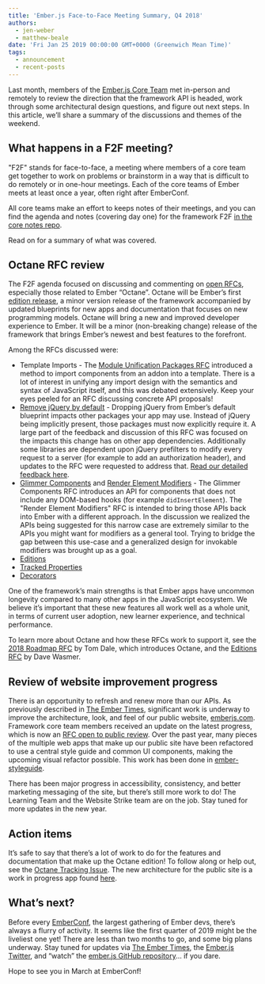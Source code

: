 ```yaml
---
title: 'Ember.js Face-to-Face Meeting Summary, Q4 2018'
authors:
  - jen-weber
  - matthew-beale
date: 'Fri Jan 25 2019 00:00:00 GMT+0000 (Greenwich Mean Time)'
tags:
  - announcement
  - recent-posts
---
```



Last month, members of the [Ember.js Core Team](https://emberjs.com/team/) met in-person and remotely to review the direction that the framework API is headed, work through some architectural design questions, and figure out next steps. In this article, we’ll share a summary of the discussions and themes of the weekend.

## What happens in a F2F meeting?

"F2F" stands for face-to-face, a meeting where members of a core team get together to work on problems or brainstorm in a way that is difficult to do remotely or in one-hour meetings. Each of the core teams of Ember meets at least once a year, often right after EmberConf.

All core teams make an effort to keeps notes of their meetings, and you can find the agenda and notes (covering day one) for the framework F2F [in the core notes repo](https://github.com/emberjs/core-notes/blob/master/ember.js/2018-12/F2F-Ember-Core-Team-20181215.md).

Read on for a summary of what was covered.

## Octane RFC review

The F2F agenda focused on discussing and commenting on [open RFCs](https://github.com/emberjs/rfcs/pulls), especially those related to Ember “Octane”. Octane will be Ember’s first [edition release](https://github.com/emberjs/rfcs/pull/371), a minor version release of the framework accompanied by updated blueprints for new apps and documentation that focuses on new programming models. Octane will bring a new and improved developer experience to Ember. It will be a minor (non-breaking change) release of the framework that brings Ember’s newest and best features to the forefront.

Among the RFCs discussed were:

- Template Imports - The [Module Unification Packages RFC](https://github.com/emberjs/rfcs/pull/367) introduced a method to import components from an addon into a template. There is a lot of interest in unifying any import design with the semantics and syntax of JavaScript itself, and this was debated extensively. Keep your eyes peeled for an RFC discussing concrete API proposals!
- [Remove jQuery by default](https://github.com/emberjs/rfcs/pull/386) - Dropping jQuery from Ember’s default blueprint impacts other packages your app may use. Instead of jQuery being implicitly present, those packages must now explicitly require it. A large part of the feedback and discussion of this RFC was focused on the impacts this change has on other app dependencies. Additionally some libraries are dependent upon jQuery prefilters to modify every request to a server (for example to add an authorization header), and updates to the RFC were requested to address that. [Read our detailed feedback here](https://github.com/emberjs/rfcs/pull/386#issuecomment-449666712).
- [Glimmer Components](https://github.com/emberjs/rfcs/pull/416) and [Render Element Modifiers](https://github.com/emberjs/rfcs/pull/415) - The Glimmer Components RFC introduces an API for components that does not include any DOM-based hooks (for example `didInsertElement`). The "Render Element Modifiers" RFC is intended to bring those APIs back into Ember with a different approach. In the discussion we realized the APIs being suggested for this narrow case are extremely similar to the APIs you might want for modifiers as a general tool. Trying to bridge the gap between this use-case and a generalized design for invokable modifiers was brought up as a goal.
- [Editions](https://github.com/emberjs/rfcs/pull/371)
- [Tracked Properties](https://github.com/emberjs/rfcs/pull/410)
- [Decorators](https://github.com/emberjs/rfcs/pull/408)

One of the framework’s main strengths is that Ember apps have uncommon longevity compared to many other apps in the JavaScript ecosystem. We believe it’s important that these new features all work well as a whole unit, in terms of current user adoption, new learner experience, and technical performance. 

To learn more about Octane and how these RFCs work to support it, see the [2018 Roadmap RFC](https://github.com/emberjs/rfcs/pull/364) by Tom Dale, which introduces Octane, and the [Editions RFC](https://github.com/emberjs/rfcs/pull/371) by Dave Wasmer.

## Review of website improvement progress
There is an opportunity to refresh and renew more than our APIs. As previously described in [The Ember Times](https://the-emberjs-times.ongoodbits.com/), significant work is underway to improve the architecture, look, and feel of our public website, [emberjs.com](https://emberjs.com). Framework core team members received an update on the latest progress, which is now an [RFC open to public review](https://github.com/emberjs/rfcs/pull/425). Over the past year, many pieces of the multiple web apps that make up our public site have been refactored to use a central style guide and common UI components, making the upcoming visual refactor possible. This work has been done in [ember-styleguide](https://github.com/ember-learn/ember-styleguide). 

There has been major progress in accessibility, consistency, and better marketing messaging of the site, but there’s still more work to do! The Learning Team and the Website Strike team are on the job. Stay tuned for more updates in the new year.

## Action items
It’s safe to say that there’s a lot of work to do for the features and documentation that make up the Octane edition! To follow along or help out, see the [Octane Tracking Issue](https://github.com/emberjs/ember.js/issues/17234). The new architecture for the public site is a work in progress app found [here](https://github.com/ember-learn/ember-website).

## What’s next?
Before every [EmberConf](https://emberconf.com/), the largest gathering of Ember devs, there’s always a flurry of activity. It seems like the first quarter of 2019 might be the liveliest one yet! There are less than two months to go, and some big plans underway. Stay tuned for updates via [The Ember Times](https://the-emberjs-times.ongoodbits.com/), the [Ember.js Twitter](https://twitter.com/emberjs), and “watch” the [ember.js GitHub repository](https://github.com/emberjs/ember.js)... if you dare. 

Hope to see you in March at EmberConf!

